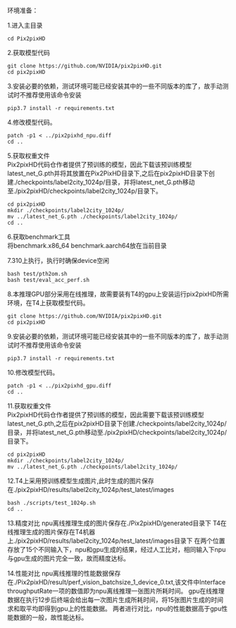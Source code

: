 环境准备：  

1.进入主目录  
```
cd Pix2pixHD
```

2.获取模型代码  
```
git clone https://github.com/NVIDIA/pix2pixHD.git  
cd pix2pixHD  
```

3.安装必要的依赖，测试环境可能已经安装其中的一些不同版本的库了，故手动测试时不推荐使用该命令安装  
```
pip3.7 install -r requirements.txt  
```

4.修改模型代码。 
```
patch -p1 < ../pix2pixhd_npu.diff  
cd ..
```

5.获取权重文件  
Pix2pixHD代码仓作者提供了预训练的模型，因此下载该预训练模型latest_net_G.pth并将其放置在Pix2PixHD目录下,之后在pix2pixHD目录下创建./checkpoints/label2city_1024p/目录，并将latest_net_G.pth移动至./pix2pixHD/checkpoints/label2city_1024p/目录下。
```
cd pix2pixHD
mkdir ./checkpoints/label2city_1024p/
mv ../latest_net_G.pth ./checkpoints/label2city_1024p/
cd ..
```

6.获取benchmark工具  
将benchmark.x86_64 benchmark.aarch64放在当前目录  

7.310上执行，执行时确保device空闲  
```
bash test/pth2om.sh   
bash test/eval_acc_perf.sh 
```

8.本推理GPU部分采用在线推理，故需要装有T4的gpu上安装运行pix2pixHD所需环境，在T4上获取模型代码。  

```
git clone https://github.com/NVIDIA/pix2pixHD.git  
cd pix2pixHD  
```
9.安装必要的依赖，测试环境可能已经安装其中的一些不同版本的库了，故手动测试时不推荐使用该命令安装  
```
pip3.7 install -r requirements.txt  
```
10.修改模型代码。 
```
patch -p1 < ../pix2pixhd_gpu.diff  
cd ..
```

11.获取权重文件  
Pix2pixHD代码仓作者提供了预训练的模型，因此需要下载该预训练模型latest_net_G.pth,之后在pix2pixHD目录下创建./checkpoints/label2city_1024p/目录，并将latest_net_G.pth移动至./pix2pixHD/checkpoints/label2city_1024p/目录下。
```
cd pix2pixHD
mkdir ./checkpoints/label2city_1024p/
mv ../latest_net_G.pth ./checkpoints/label2city_1024p/
```

12.T4上采用预训练模型生成图片,此时生成的图片保存在./pix2pixHD/results/label2city_1024p/test_latest/images
```
bash ./scripts/test_1024p.sh
cd ..
```
13.精度对比
npu离线推理生成的图片保存在./Pix2pixHD/generated目录下
T4在线推理生成的图片保存在T4机器上./pix2pixHD/results/label2city_1024p/test_latest/images目录下
在两个位置存放了15个不同输入下，npu和gpu生成的结果，经过人工比对，相同输入下npu与gpu生成的图片完全一致，故而精度达标。

14.性能对比
npu离线推理的性能数据保存在./Pix2pixHD/result/perf_vision_batchsize_1_device_0.txt,该文件中Interface throughputRate一项的数值即为npu离线推理一张图片所耗时间。
gpu在线推理数据在执行12步后终端会给出每一次图片生成所耗时间，将15张图片生成的时间求和取平均即得到gpu上的性能数据。
两者进行对比，npu的性能数据高于gpu性能数据的一般，故性能达标。

